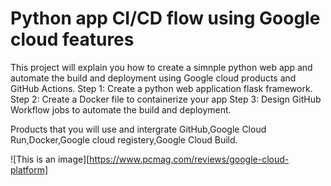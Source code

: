 # Python app CI/CD flow using Google cloud features

This project will explain you how to create a simnple python web app and automate the build and deployment using Google cloud products and GitHub Actions.
Step 1: Create a python web application flask framework.
Step 2: Create a Docker file to containerize your app 
Step 3: Design GitHub Workflow jobs to automate the build and deployment.

Products that you will use and intergrate
GitHub,Google Cloud Run,Docker,Google cloud registery,Google Cloud Build.

![This is an image][https://www.pcmag.com/reviews/google-cloud-platform]
